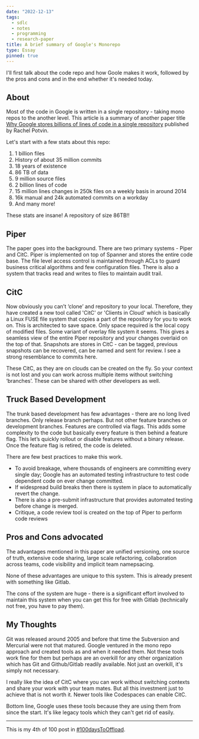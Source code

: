 ```yaml
---
date: "2022-12-13"
tags:
  - sdlc
  - notes
  - programming
  - research-paper
title: A brief summary of Google's Monorepo
type: Essay
pinned: true
---
```


I'll first talk about the code repo and how Goole makes it work, followed by the pros and cons and in the end whether it's needed today.

## About

Most of the code in Google is written in a single repository - taking mono repos to the another level. This article is a summary of another paper title [Why Google stores billions of lines of code in a single repository](https://dl.acm.org/doi/10.1145/2854146) published by Rachel Potvin.

Let's start with a few stats about this repo:

1. 1 billion files
2. History of about 35 million commits
3. 18 years of existence
4. 86 TB of data
5. 9 million source files
6. 2 billion lines of code
7. 15 million lines changes in 250k files on a weekly basis in around 2014
8. 16k manual and 24k automated commits on a workday
9. And many more!

These stats are insane! A repository of size 86TB!!

## Piper

The paper goes into the background. There are two primary systems - Piper and CitC. Piper is implemented on top of Spanner and stores the entire code base. The file level access control is maintained through ACLs to guard business critical algorithms and few configuration files. There is also a system that tracks read and writes to files to maintain audit trail.

## CitC

Now obviously you can’t ‘clone’ and repository to your local. Therefore, they have created a new tool called 'CitC' or 'Clients in Cloud' which is basically a Linux FUSE file system that copies a part of the repository for you to work on. This is architected to save space. Only space required is the local copy of modified files. Some variant of overlay file system it seems. This gives a seamless view of the entire Piper repository and your changes overlaid on the top of that. Snapshots are stores in CitC - can be tagged, previous snapshots can be recovered, can be named and sent for review. I see a strong resemblance to commits here.

These CitC, as they are on clouds can be created on the fly. So your context is not lost and you can work across multiple items without switching ‘branches’. These can be shared with other developers as well.

## Truck Based Development

The trunk based development has few advantages - there are no long lived branches. Only release branch perhaps. But not other feature branches or development branches. Features are controlled via flags. This adds some complexity to the code but basically every feature is then behind a feature flag. This let’s quickly rollout or disable features without a binary release. Once the feature flag is retired, the code is deleted.

There are few best practices to make this work.

- To avoid breakage, where thousands of engineers are committing every single day; Google has an automated testing infrastructure to test code dependent code on ever change committed.
- If widespread build breaks then there is system in place to automatically revert the change.
- There is also a pre-submit infrastructure that provides automated testing before change is merged.
- Critique, a code review tool is created on the top of Piper to perform code reviews

## Pros and Cons advocated

The advantages mentioned in this paper are unified versioning, one source of truth, extensive code sharing, large scale refactoring, collaboration across teams, code visibility and implicit team namepsacing.

None of these advantages are unique to this system. This is already present with something like Gitlab.

The cons of the system are huge - there is a significant effort involved to maintain this system when you can get this for free with Gitlab (technically not free, you have to pay them).

## My Thoughts
Git was released around 2005 and before that time the Subversion and Mercurial were not that matured. Google ventured in the mono repo approach and created tools as and when it needed them. Not these tools work fine for them but perhaps are an overkill for any other organization which has Git and Github/Gitlab readily available. Not just an overkill, it's simply not necessary.

I really like the idea of CitC where you can work without switching contexts and share your work with your team mates. But all this investment just to achieve that is not worth it. Newer tools like Codespaces can enable CitC.

Bottom line, Google uses these tools because they are using them from since the start. It's like legacy tools which they can't get rid of easily. 

---

This is my 4th of 100 post in [#100daysToOffload](https://100daystooffload.com/).